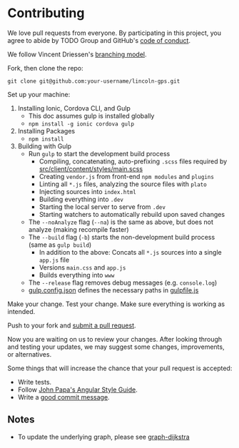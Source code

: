 
[//]: # (CONTRIBUTING.md)

# Contributing

We love pull requests from everyone. By participating in this project, you
agree to abide by TODO Group and GitHub's [code of conduct].

[code of conduct]: http://todogroup.org/opencodeofconduct/

We follow Vincent Driessen's [branching model](http://nvie.com/posts/a-successful-git-branching-model/).

Fork, then clone the repo:

    git clone git@github.com:your-username/lincoln-gps.git

Set up your machine:

   1. Installing Ionic, Cordova CLI, and Gulp
      * This doc assumes gulp is installed globally
      * `npm install -g ionic cordova gulp`
   2. Installing Packages
      * `npm install`
   3. Building with Gulp
      * Run `gulp` to start the development build process
         * Compiling, concatenating, auto-prefixing `.scss` files required by [src/client/content/styles/main.scss](src/client/content/styles/main.scss)
         * Creating `vendor.js` from front-end `npm modules` and `plugins`
         * Linting all `*.js` files, analyzing the source files with `plato`
         * Injecting sources into `index.html`
         * Building everything into `.dev`
         * Starting the local server to serve from `.dev`
         * Starting watchers to automatically rebuild upon saved changes
      * The `--noAnalyze` flag (`--na`) is the same as above, but does not analyze (making recompile faster)
      * The `--build` flag (`-b`) starts the non-development build process (same as `gulp build`)
         * In addition to the above: Concats all `*.js` sources into a single `app.js` file
         * Versions `main.css` and `app.js`
         * Builds everything into `www`
      * The `--release` flag removes debug messages (e.g. `console.log`)
      * [gulp.config.json](gulp.config.json) defines the necessary paths in [gulpfile.js](gulpfile.js)


Make your change. Test your change. Make sure everything is working as intended.

Push to your fork and [submit a pull request][pr].

[pr]: https://github.com/LincolnTechOpenSource/lincoln-gps/compare

Now you are waiting on us to review your changes. After looking through and testing
your updates, we may suggest some changes, improvements, or alternatives.

Some things that will increase the chance that your pull request is accepted:

* Write tests.
* Follow [John Papa's Angular Style Guide][style].
* Write a [good commit message][commit].

[style]: https://github.com/johnpapa/angular-styleguide/blob/master/a1/README.md
[commit]: http://tbaggery.com/2008/04/19/a-note-about-git-commit-messages.html

## Notes

* To update the underlying graph, please see [graph-dijkstra](https://github.com/LincolnTechOpenSource/graph-dijkstra)